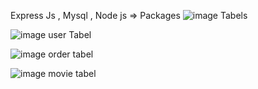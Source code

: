 Express Js , Mysql , Node js => Packages
![image](https://github.com/user-attachments/assets/b37189d2-f08a-432c-81db-b0b38f298224)  Tabels 

![image](https://github.com/user-attachments/assets/55338fec-4b48-482c-b076-56d5efed4796) user Tabel 

 ![image](https://github.com/user-attachments/assets/e1194c03-4b2a-4225-90a0-11b17b03fbb0) order tabel 

![image](https://github.com/user-attachments/assets/9fd0d93f-d7a2-4285-84c6-7464137e2622) movie tabel




